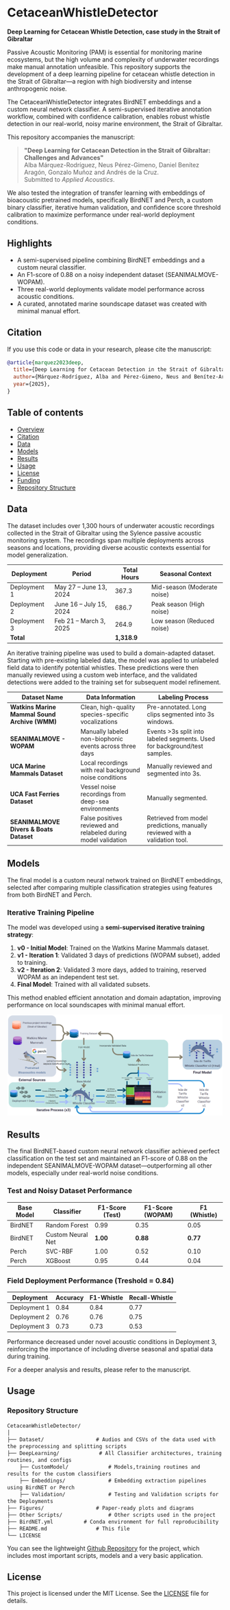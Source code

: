 # CetaceanWhistleDetector

**Deep Learning for Cetacean Whistle Detection, case study in the Strait of Gibraltar**

Passive Acoustic Monitoring (PAM) is essential for monitoring marine ecosystems, but the high volume and complexity of underwater recordings make manual annotation unfeasible. This repository supports the development of a deep learning pipeline for cetacean whistle detection in the Strait of Gibraltar—a region with high biodiversity and intense anthropogenic noise.

The CetaceanWhistleDetector integrates BirdNET embeddings and a custom neural network classifier. A semi-supervised iterative annotation workflow, combined with confidence calibration, enables robust whistle detection in our real-world, noisy marine environment, the Strait of Gibraltar.

This repository accompanies the manuscript:
> **"Deep Learning for Cetacean Detection in the Strait of Gibraltar: Challenges and Advances"**  
> Alba Márquez-Rodríguez, Neus Pérez-Gimeno, Daniel Benítez Aragón, Gonzalo Muñoz and  Andrés de la Cruz.  
> Submitted to *Applied Acoustics*.

We also tested the integration of transfer learning with embeddings of bioacoustic pretrained models, specifically BirdNET and Perch, a custom binary classifier, iterative human validation, and confidence score threshold calibration to maximize performance under real-world deployment conditions.

## Highlights

- A semi-supervised pipeline combining BirdNET embeddings and a custom neural classifier.
- An F1-score of 0.88 on a noisy independent dataset (SEANIMALMOVE-WOPAM).
- Three real-world deployments validate model performance across acoustic conditions.
- A curated, annotated marine soundscape dataset was created with minimal manual effort.

## Citation

If you use this code or data in your research, please cite the manuscript:

```bibtex
@article{marquez2023deep,
  title={Deep Learning for Cetacean Detection in the Strait of Gibraltar: Challenges and Advances},
  author={Márquez-Rodríguez, Alba and Pérez-Gimeno, Neus and Benítez-Aragón, Daniel and Muñoz, Gonzalo and De la Cruz, Andrés},
  year={2025},
}
```

## Table of contents
- [Overview](#overview)
- [Citation](#citation)
- [Data](#data)
- [Models](#models)
- [Results](#results)
- [Usage](#usage)
- [License](#license)
- [Funding](#funding)
- [Repository Structure](#repository-structure)

## Data

The dataset includes over 1,300 hours of underwater acoustic recordings collected in the Strait of Gibraltar using the Sylence passive acoustic monitoring system. The recordings span multiple deployments across seasons and locations, providing diverse acoustic contexts essential for model generalization.

| Deployment   | Period                  | Total Hours | Seasonal Context            |
| ------------ | ----------------------- | ----------- | --------------------------- |
| Deployment 1 | May 27 – June 13, 2024  | 367.3       | Mid-season (Moderate noise) |
| Deployment 2 | June 16 – July 15, 2024 | 686.7       | Peak season (High noise)    |
| Deployment 3 | Feb 21 – March 3, 2025  | 264.9       | Low season (Reduced noise)  |
| **Total**    |                         | **1,318.9** |                             |

An iterative training pipeline was used to build a domain-adapted dataset. Starting with pre-existing labeled data, the model was applied to unlabeled field data to identify potential whistles. These predictions were then manually reviewed using a custom web interface, and the validated detections were added to the training set for subsequent model refinement.

| Dataset Name                                  | Data Information                                               | Labeling Process                                                            |
| --------------------------------------------- | -------------------------------------------------------------- | --------------------------------------------------------------------------- |
| **Watkins Marine Mammal Sound Archive (WMM)** | Clean, high-quality species-specific vocalizations             | Pre-annotated. Long clips segmented into 3s windows.                        |
| **SEANIMALMOVE - WOPAM**                      | Manually labeled non-biophonic events across three days        | Events >3s split into labeled segments. Used for background/test samples.   |
| **UCA Marine Mammals Dataset**                | Local recordings with real background noise conditions         | Manually reviewed and segmented into 3s.                                    |
| **UCA Fast Ferries Dataset**                  | Vessel noise recordings from deep-sea environments             | Manually segmented.                                                         |
| **SEANIMALMOVE Divers & Boats Dataset**       | False positives reviewed and relabeled during model validation | Retrieved from model predictions, manually reviewed with a validation tool. |

## Models

The final model is a custom neural network trained on BirdNET embeddings, selected after comparing multiple classification strategies using features from both BirdNET and Perch.

### Iterative Training Pipeline

The model was developed using a **semi-supervised iterative training strategy**:

1. **v0 - Initial Model**: Trained on the Watkins Marine Mammals dataset.
2. **v1 - Iteration 1**: Validated 3 days of predictions (WOPAM subset), added to training.
3. **v2 - Iteration 2**: Validated 3 more days, added to training, reserved WOPAM as an independent test set.
4. **Final Model**: Trained with all validated subsets.

This method enabled efficient annotation and domain adaptation, improving performance on local soundscapes with minimal manual effort.

![Training Pipeline](Figures/iterative_pipeline.png)

## Results

The final BirdNET-based custom neural network classifier achieved perfect classification on the test set and maintained an F1-score of 0.88 on the independent SEANIMALMOVE-WOPAM dataset—outperforming all other models, especially under real-world noise conditions.

### Test and Noisy Dataset Performance

| Base Model | Classifier        | F1-Score (Test) | F1-Score (WOPAM) | F1 (Whistle) |
| ---------- | ----------------- | --------------- | ---------------- | ------------ |
| BirdNET    | Random Forest     | 0.99            | 0.35             | 0.05         |
| BirdNET    | Custom Neural Net | **1.00**        | **0.88**         | **0.77**     |
| Perch      | SVC-RBF           | 1.00            | 0.52             | 0.10         |
| Perch      | XGBoost           | 0.95            | 0.44             | 0.04         |

### Field Deployment Performance (Treshold = 0.84)

| Deployment   | Accuracy | F1-Whistle | Recall-Whistle |
| ------------ | -------- | ---------- | -------------- |
| Deployment 1 | 0.84     | 0.84       | 0.77           |
| Deployment 2 | 0.76     | 0.76       | 0.75           |
| Deployment 3 | 0.73     | 0.73       | 0.53           |

Performance decreased under novel acoustic conditions in Deployment 3, reinforcing the importance of including diverse seasonal and spatial data during training.

For a deeper analysis and results, please refer to the manuscript.

## Usage

### Repository Structure

```text
CetaceanWhistleDetector/
│
├── Dataset/                 # Audios and CSVs of the data used with the preprocessing and splitting scripts
├── DeepLearning/             # All Classifier architectures, training routines, and configs
    ├── CustomModel/             # Models,training routines and results for the custom classifiers
    ├── Embeddings/              # Embedding extraction pipelines using BirdNET or Perch
    ├── Validation/              # Testing and Validation scripts for the Deployments
├── Figures/                 # Paper-ready plots and diagrams
├── Other Scripts/               # Other scripts used in the project
├── BirdNET.yml          # Conda environment for full reproducibility
├── README.md                # This file
└── LICENSE
```

You can see the lightweight [Github Repository]() for the project, which includes most important scripts, models and a very basic application.

## License

This project is licensed under the MIT License. See the [LICENSE](LICENSE) file for details.